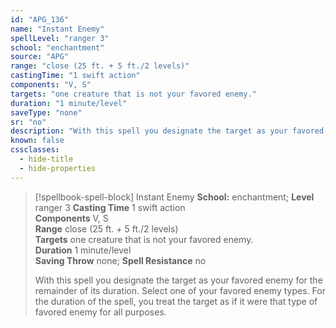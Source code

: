```yaml
---
id: "APG_136"
name: "Instant Enemy"
spellLevel: "ranger 3"
school: "enchantment"
source: "APG"
range: "close (25 ft. + 5 ft./2 levels)"
castingTime: "1 swift action"
components: "V, S"
targets: "one creature that is not your favored enemy."
duration: "1 minute/level"
saveType: "none"
sr: "no"
description: "With this spell you designate the target as your favored enemy for the remainder of its duration. Select one of your favored enemy types. For the duration of the spell, you treat the target as if it were that type of favored enemy for all purposes."
known: false
cssclasses:
  - hide-title
  - hide-properties
---
```


> [!spellbook-spell-block] Instant Enemy
> **School:** enchantment; **Level** ranger 3
> **Casting Time** 1 swift action  
> **Components** V, S  
> **Range** close (25 ft. + 5 ft./2 levels)  
> **Targets** one creature that is not your favored enemy.  
> **Duration** 1 minute/level  
> **Saving Throw** none; **Spell Resistance** no
> 
> With this spell you designate the target as your favored enemy for the remainder of its duration. Select one of your favored enemy types. For the duration of the spell, you treat the target as if it were that type of favored enemy for all purposes.